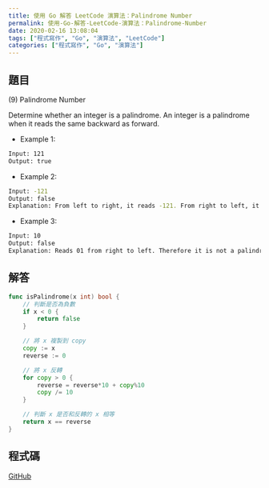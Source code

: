 ```yaml
---
title: 使用 Go 解答 LeetCode 演算法：Palindrome Number
permalink: 使用-Go-解答-LeetCode-演算法：Palindrome-Number
date: 2020-02-16 13:08:04
tags: ["程式寫作", "Go", "演算法", "LeetCode"]
categories: ["程式寫作", "Go", "演算法"]
---
```


## 題目

(9) Palindrome Number

Determine whether an integer is a palindrome. An integer is a palindrome when it reads the same backward as forward.

- Example 1:

```BASH
Input: 121
Output: true
```

- Example 2:

```BASH
Input: -121
Output: false
Explanation: From left to right, it reads -121. From right to left, it becomes 121-. Therefore it is not a palindrome.
```

- Example 3:

```BASH
Input: 10
Output: false
Explanation: Reads 01 from right to left. Therefore it is not a palindrome.
```

## 解答

```GO
func isPalindrome(x int) bool {
	// 判斷是否為負數
	if x < 0 {
		return false
	}

	// 將 x 複製到 copy
	copy := x
	reverse := 0

	// 將 x 反轉
	for copy > 0 {
		reverse = reverse*10 + copy%10
		copy /= 10
	}

	// 判斷 x 是否和反轉的 x 相等
	return x == reverse
}
```

## 程式碼

[GitHub](https://github.com/memochou1993/leetcode-in-go)
